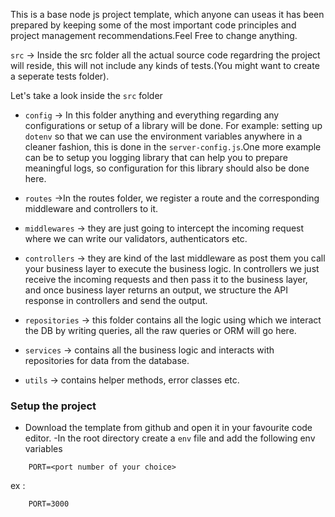 This is a base node js project template, which anyone can useas it has been prepared by keeping some of the most important code principles and project management recommendations.Feel Free to change anything.

`src` -> Inside the src folder all the actual source code regardring the project will reside, this will not include any kinds of tests.(You might want to create a seperate tests folder).

Let's take a look inside the `src` folder

- `config` -> In this folder anything and everything regarding any configurations or setup of a library will be done. For example: setting up `dotenv` so that we can use the environment variables anywhere in a cleaner fashion, this is done in the `server-config.js`.One more example can be to setup you logging library that can help you to prepare meaningful logs, so configuration for this library should also be done here.

- `routes` ->In the routes folder, we register a route and the corresponding middleware and controllers to it.

- `middlewares` -> they are just going to intercept the incoming request where we can write our validators, authenticators etc.

- `controllers` -> they are kind of the last middleware as post them you call your business layer to execute the business logic. In controllers we just receive the incoming requests and then pass it to the business layer, and once business layer returns an output, we structure the API response in controllers and send the output.

- `repositories` -> this folder contains all the logic using which we interact the DB by writing queries, all the raw queries or ORM will go here.

- `services` -> contains all the business logic and interacts with repositories for data from the database.

- `utils` -> contains helper methods, error classes etc.


### Setup the project

- Download the template from github and open it in your favourite code editor.
-In the root directory create a `env` file and add the following env variables

```
    PORT=<port number of your choice>
```

ex :
```
    PORT=3000
```
